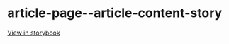 # article-page--article-content-story

[View in storybook](https://raw.githack.com/Independent-Digital-News-and-Media-Ltd/indy100-pwamp-sb/PR-332-sb/index.html?path=/story/article-page--article-content-story)